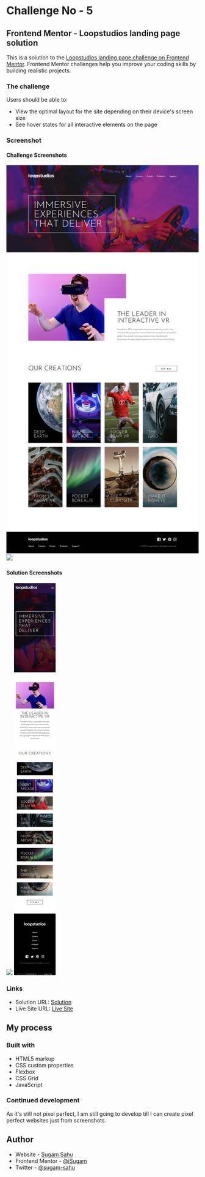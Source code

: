 # Challenge No - 5
## Frontend Mentor - Loopstudios landing page solution

This is a solution to the [Loopstudios landing page challenge on Frontend Mentor](https://www.frontendmentor.io/challenges/loopstudios-landing-page-N88J5Onjw). Frontend Mentor challenges help you improve your coding skills by building realistic projects. 

### The challenge

Users should be able to:

- View the optimal layout for the site depending on their device's screen size
- See hover states for all interactive elements on the page

### Screenshot

#### Challenge Screenshots
![](./design/desktop-design.jpg)
![](./design/mobile-design.jpg-design.jpg)

#### Solution Screenshots
![](./design/solution/desktop-solution.png)
![](./design/solution/mobile-solution.png)

### Links

- Solution URL: [Solution](https://github.com/iSugam/loopstudios-landing-page-frontend-mentor)
- Live Site URL: [Live Site](https://isugam.github.io/loopstudios-landing-page-frontend-mentor/)

## My process

### Built with

- HTML5 markup
- CSS custom properties
- Flexbox
- CSS Grid
- JavaScript


### Continued development

As it's still not pixel perfect, I am still going to develop till I can create pixel perfect websites just from screenshots.

## Author

- Website - [Sugam Sahu](https://www.sugamsahu.com)
- Frontend Mentor - [@iSugam](https://www.frontendmentor.io/profile/iSugam)
- Twitter - [@sugam-sahu](https://www.linkedin.com/in/sugam-sahu/)